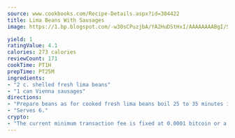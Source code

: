 ```yaml
---
source: www.cookbooks.com/Recipe-Details.aspx?id=304422
title: Lima Beans With Sausages
image: https://1.bp.blogspot.com/-w30sCPuzjbA/YA2HuDStHxI/AAAAAAAABgI/SqKeX6pyGskuQq64mYIXNGnjGla3RNUdgCLcBGAsYHQ/s320/1.png

yield: 1
ratingValue: 4.1
calories: 273 calories
reviewCount: 171
cookTime: PT1H
prepTime: PT25M
ingredients:
- "2 c. shelled fresh lima beans"
- "1 can Vienna sausages"
directions:
- "Prepare beans as for cooked fresh lima beans boil 25 to 35 minutes in water and 3/4 teaspoon salt; drain adding sausages to beans 10 minutes before beans are done."
- "Serves 6."
crypto:
- "The current minimum transaction fee is fixed at 0.0001 bitcoin or a tenth of a millibitcoin per kilobyte, recently decreased from one millibitcoin."
---
```

